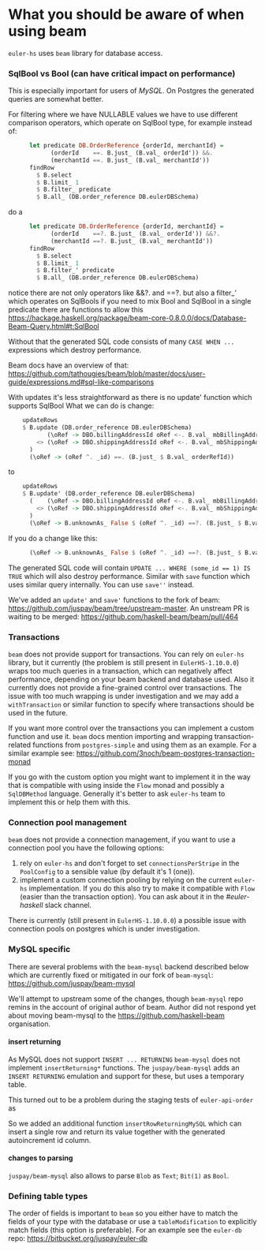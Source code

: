 # What you should be aware of when using beam
`euler-hs` uses `beam` library for database access.

### SqlBool vs Bool (can have critical impact on performance)
This is especially important for users of *MySQL*.
On Postgres the generated queries are somewhat better.

For filtering where we have NULLABLE values we have to use different comparison operators, which operate on SqlBool type,
for example instead of:
```haskell
      let predicate DB.OrderReference {orderId, merchantId} =
            (orderId    ==. B.just_ (B.val_ orderId')) &&.
            (merchantId ==. B.just_ (B.val_ merchantId'))
      findRow
        $ B.select
        $ B.limit_ 1
        $ B.filter_ predicate
        $ B.all_ (DB.order_reference DB.eulerDBSchema)
```
do a
```haskell
      let predicate DB.OrderReference {orderId, merchantId} =
            (orderId    ==?. B.just_ (B.val_ orderId')) &&?.
            (merchantId ==?. B.just_ (B.val_ merchantId'))
      findRow
        $ B.select
        $ B.limit_ 1
        $ B.filter_' predicate
        $ B.all_ (DB.order_reference DB.eulerDBSchema)
```
notice there are not only operators like &&?. and ==?. but also a filter_' which operates on SqlBools
if you need to mix Bool and SqlBool in a single predicate there are functions to allow this https://hackage.haskell.org/package/beam-core-0.8.0.0/docs/Database-Beam-Query.html#t:SqlBool

Without that the generated SQL code consists of many `CASE WHEN ...` expressions which destroy performance.

Beam docs have an overview of that:
https://github.com/tathougies/beam/blob/master/docs/user-guide/expressions.md#sql-like-comparisons

With updates it's less straightforward as there is no update' function which supports SqlBool
What we can do is change:
```haskell
    updateRows
    $ B.update (DB.order_reference DB.eulerDBSchema)
           (\oRef -> DBO.billingAddressId oRef <-. B.val_ mbBillingAddrId)
        <> (\oRef -> DBO.shippingAddressId oRef <-. B.val_ mbShippingAddrId)
      )
      (\oRef -> (oRef ^. _id) ==. (B.just_ $ B.val_ orderRefId))
```
to
```haskell
    updateRows
    $ B.update' (DB.order_reference DB.eulerDBSchema)
      (    (\oRef -> DBO.billingAddressId oRef <-. B.val_ mbBillingAddrId)
        <> (\oRef -> DBO.shippingAddressId oRef <-. B.val_ mbShippingAddrId)
      )
      (\oRef -> B.unknownAs_ False $ (oRef ^. _id) ==?. (B.just_ $ B.val_ orderRefId))
```      
If you do a change like this:
```haskell
      (\oRef -> B.unknownAs_ False $ (oRef ^. _id) ==?. (B.just_ $ B.val_ orderRefId))
```
The generated SQL code will contain `UPDATE ... WHERE (some_id == 1) IS TRUE` which will also destroy performance.
Similar with `save` function which uses similar query internally. You can use `save''` instead.

We've added an `update'` and `save'` functions to the fork of beam: https://github.com/juspay/beam/tree/upstream-master.
An unstream PR is waiting to be merged: https://github.com/haskell-beam/beam/pull/464

### Transactions
`beam` does not provide support for transactions.
You can rely on `euler-hs` library, but it currently (the problem is still present in `EulerHS-1.10.0.0`) wraps too much queries in a transaction, which can negatively affect performance, depending on your beam backend and database used.
Also it currently does not provide a fine-grained control over transactions.
The issue with too much wrapping is under investigation and we may add a `withTransaction` or similar function to specify where transactions should be used in the future.

If you want more control over the transactions you can implement a custom function and use it.
`beam` docs mention importing and wrapping transaction-related functions from `postgres-simple` and using them as an example.
For a similar example see: https://github.com/3noch/beam-postgres-transaction-monad

If you go with the custom option you might want to implement it in the way that is compatible with using inside the `Flow` monad and possibly a `SqlDBMethod` language. Generally it's better to ask `euler-hs` team to implement this or help them with this.

### Connection pool management
`beam` does not provide a connection management, if you want to use a connection pool you have the following options:
1. rely on `euler-hs` and don't forget to set `connectionsPerStripe` in the `PoolConfig` to a sensible value (by default it's 1 (one)).
2. implement a custom connection pooling by relying on the current `euler-hs` implementation. If you do this also try to make it compatible with `Flow` (easier than the transaction option). You can ask about it in the *#euler-haskell* slack channel.

There is currently (still present in `EulerHS-1.10.0.0`) a possible issue with connection pools on postgres which is under investigation.

### MySQL specific
There are several problems with the `beam-mysql` backend described below which are currently fixed or mitigated in our fork of `beam-mysql`: https://github.com/juspay/beam-mysql

We'll attempt to upstream some of the changes, though `beam-mysql` repo remins in the account of original author of beam.
Author did not respond yet about moving beam-mysql to the https://github.com/haskell-beam organisation.

#### insert returning
As MySQL does not support `INSERT ... RETURNING` `beam-mysql` does not implement `insertReturning*` functions.
The `juspay/beam-mysql` adds an `INSERT RETURNING` emulation and support for these, but uses a temporary table.

This turned out to be a problem during the staging tests of `euler-api-order` as

So we added an additional function `insertRowReturningMySQL` which can insert a single row and return its value together with the generated autoincrement id column.

#### changes to parsing
`juspay/beam-mysql` also allows to parse `Blob` as `Text`; `Bit(1)` as `Bool`.

### Defining table types
The order of fields is important to `beam` so you either have to match the fields of your type with the database or use a `tableModification` to explicitly match fields (this option is preferable).
For an example see the `euler-db` repo: https://bitbucket.org/juspay/euler-db
